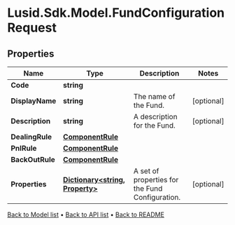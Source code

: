# Lusid.Sdk.Model.FundConfigurationRequest

## Properties

Name | Type | Description | Notes
------------ | ------------- | ------------- | -------------
**Code** | **string** |  | 
**DisplayName** | **string** | The name of the Fund. | [optional] 
**Description** | **string** | A description for the Fund. | [optional] 
**DealingRule** | [**ComponentRule**](ComponentRule.md) |  | 
**PnlRule** | [**ComponentRule**](ComponentRule.md) |  | 
**BackOutRule** | [**ComponentRule**](ComponentRule.md) |  | 
**Properties** | [**Dictionary&lt;string, Property&gt;**](Property.md) | A set of properties for the Fund Configuration. | [optional] 

[Back to Model list](../README.md#documentation-for-models) &#8226; [Back to API list](../README.md#documentation-for-api-endpoints) &#8226; [Back to README](../README.md)

